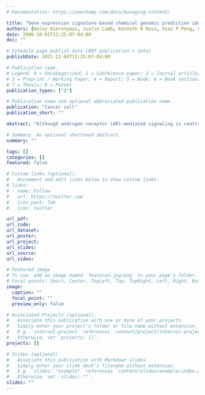 ```yaml
---
# Documentation: https://wowchemy.com/docs/managing-content/

title: "Gene expression signature-based chemical genomic prediction identifies a novel class of HSP90 pathway modulators"
authors: [Haley Hieronymus, Justin Lamb, Kenneth N Ross, Xiao P Peng, Cristina Clement, Anna Rodina, Maria Nieto, Jinyan Du, Kimberly Stegmaier, Srilakshmi M Raj, Katherine N Maloney, Jon Clardy, William C Hahn, Gabriela Chiosis, Todd R Golub]
date: 2006-10-01T12:25:07-04:00
doi: ""

# Schedule page publish date (NOT publication's date).
publishDate: 2021-11-04T12:25:07-04:00

# Publication type.
# Legend: 0 = Uncategorized; 1 = Conference paper; 2 = Journal article;
# 3 = Preprint / Working Paper; 4 = Report; 5 = Book; 6 = Book section;
# 7 = Thesis; 8 = Patent
publication_types: ["2"]

# Publication name and optional abbreviated publication name.
publication: "Cancer cell"
publication_short: ""

abstract: "Although androgen receptor (AR)-mediated signaling is central to prostate cancer, the ability to modulate AR signaling states is limited. Here we establish a chemical genomic approach for discovery and target prediction of modulators of cancer phenotypes, as exemplified by AR signaling. We first identify AR activation inhibitors, including a group of structurally related compounds comprising celastrol, gedunin, and derivatives. To develop an in silico approach for target pathway identification, we apply a gene expression-based analysis that classifies HSP90 inhibitors as having similar activity to celastrol and gedunin. Validating this prediction, we demonstrate that celastrol and gedunin inhibit HSP90 activity and HSP90 clients, including AR. Broadly, this work identifies new modes of HSP90 modulation through a gene expression-based strategy."

# Summary. An optional shortened abstract.
summary: ""

tags: []
categories: []
featured: false

# Custom links (optional).
#   Uncomment and edit lines below to show custom links.
# links:
# - name: Follow
#   url: https://twitter.com
#   icon_pack: fab
#   icon: twitter

url_pdf:
url_code:
url_dataset:
url_poster:
url_project:
url_slides:
url_source:
url_video:

# Featured image
# To use, add an image named `featured.jpg/png` to your page's folder. 
# Focal points: Smart, Center, TopLeft, Top, TopRight, Left, Right, BottomLeft, Bottom, BottomRight.
image:
  caption: ""
  focal_point: ""
  preview_only: false

# Associated Projects (optional).
#   Associate this publication with one or more of your projects.
#   Simply enter your project's folder or file name without extension.
#   E.g. `internal-project` references `content/project/internal-project/index.md`.
#   Otherwise, set `projects: []`.
projects: []

# Slides (optional).
#   Associate this publication with Markdown slides.
#   Simply enter your slide deck's filename without extension.
#   E.g. `slides: "example"` references `content/slides/example/index.md`.
#   Otherwise, set `slides: ""`.
slides: ""
---
```

